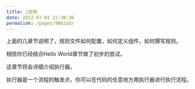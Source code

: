 ```yaml
---
title: 🍄说明
date: 2022-07-01 22:30:36
permalink: /pages/90b2a5/
---
```


上面的几章节说明了，规则文件如何配置，如何定义组件，如何撰写规则。

相信你已经结合Hello World章节做了初步的尝试。

这章节将会详细介绍执行器。

执行器是一个流程的触发点，你可以在代码的任意地方用执行器进行执行流程。